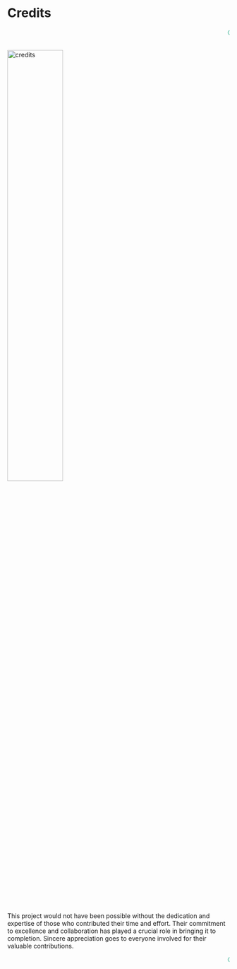 
# Credits

<marquee behavior="scroll" direction="left" scrollamount="8" loop="infinite">
  <b><span style="color:#7ECCB9;">Caroline Carlsson</span></b>  
  <b><span style="color:#49796F;">Nelly Hayek</span></b>  
  <b><span style="color:#7ECCB9;">Alessandro Pierattini</span></b>  
  <b><span style="color:#49796F;">Paola Fontana</span></b>  
  <b><span style="color:#7ECCB9;">Serena Meneghello</span></b>  
  <b><span style="color:#49796F;">Paola Negro</span></b>  
  <b><span style="color:#7ECCB9;">Laura Rognone</span></b>  
  <b><span style="color:#49796F;">Marina Castan</span></b>  
  <b><span style="color:#7ECCB9;">Laura Cleries</span></b>  
  <b><span style="color:#49796F;">Cristina Gonzalez</span></b>  
  <b><span style="color:#7ECCB9;">Daniela Betancourth</span></b>  
  <b><span style="color:#49796F;">Bruna Goveia</span></b>  
  <b><span style="color:#7ECCB9;">Marco Mossinkoff</span></b>  
  <b><span style="color:#49796F;">Troy Nachtigall</span></b>  
  <b><span style="color:#7ECCB9;">Gwen Parry</span></b>  
  <b><span style="color:#49796F;">Merunisha Moonilal</span></b>  
  <b><span style="color:#7ECCB9;">Guillem Camprodon-Pujol</span></b>  
  <b><span style="color:#49796F;">Federica Ciccone</span></b>  
  <b><span style="color:#7ECCB9;">Petra Garajova</span></b>  
  <b><span style="color:#49796F;">Anastasia Pistofidou</span></b>  
  <b><span style="color:#7ECCB9;">Marion Real</span></b>  
  <b><span style="color:#49796F;">David García Uslé</span></b>  
  <b><span style="color:#7ECCB9;">Lidia Morcillo</span></b>  
  <b><span style="color:#49796F;">Clara N Solé</span></b>  
  <b><span style="color:#7ECCB9;">Ellen Albers</span></b>  
  <b><span style="color:#49796F;">Helen Milne</span></b>  
  <b><span style="color:#7ECCB9;">Anouk Van der El</span></b>  
  <b><span style="color:#49796F;">Giulia Francioni</span></b>  
  <b><span style="color:#7ECCB9;">Alberto Giachetti</span></b>  
  <b><span style="color:#49796F;">Enrico Venturini Degli Esposti</span></b>  
  <b><span style="color:#7ECCB9;">Ingrid Grankvist</span></b>  
  <b><span style="color:#49796F;">Henrik Grönberg</span></b>  
  <b><span style="color:#7ECCB9;">Margareta Jonsö</span></b>  
  <b><span style="color:#49796F;">Christian Lundell</span></b>  
  <b><span style="color:#7ECCB9;">Kerstin Syrén</span></b>  
  <b><span style="color:#49796F;">Alice Grahn</span></b>  
  <b><span style="color:#7ECCB9;">Oscar Tomico</span></b>  
  <b><span style="color:#49796F;">Ineke Siersema</span></b>  
  <b><span style="color:#7ECCB9;">Bambo Adebiyi</span></b>  
  <b><span style="color:#49796F;">Subhashree Choudhury</span></b>  
  <b><span style="color:#7ECCB9;">Natsuki Hibi</span></b>  
  <b><span style="color:#49796F;">Dilara Tuzcuoğlu</span></b>  
  <b><span style="color:#7ECCB9;">Gaspard Bos</span></b>  
  <b><span style="color:#49796F;">Arianna Calcaterra</span></b>  
  <b><span style="color:#7ECCB9;">Alphonce Auren</span></b>  
  <b><span style="color:#49796F;">Ayodeji Osoba</span></b>  
  <b><span style="color:#7ECCB9;">Vedaste Niyonsaba</span></b>  
  <b><span style="color:#49796F;">Pegah Eslamieh</span></b>  
  <b><span style="color:#7ECCB9;">Sahar Shirazi</span></b>  
  <b><span style="color:#49796F;">Bruna Goveia da Rocha</span></b>  
  <b><span style="color:#7ECCB9;">Tejaswini Nagesh</span></b>  
  <b><span style="color:#49796F;">Afsaneh Alamdar</span></b>  
  <b><span style="color:#7ECCB9;">Abdul Mubarik Sumani</span></b>  
  <b><span style="color:#49796F;">Patience Musemakweri</span></b>  
  <b><span style="color:#7ECCB9;">Francesco Sollitto</span></b>  
  <b><span style="color:#49796F;">Ellis Droog</span></b>  
  <b><span style="color:#7ECCB9;">Erika Butcaru</span></b>  
  <b><span style="color:#49796F;">Marina Toeters</span></b>  
</marquee>

<br> <img src="https://troykyo.github.io/dssloopholes.github.io/assets/3.2.jpg" alt="credits" style="width: 50%;" class="responsive-image">
<br>
This project would not have been possible without the dedication and expertise of those who contributed their time and effort. Their commitment to excellence and collaboration has played a crucial role in bringing it to completion. Sincere appreciation goes to everyone involved for their valuable contributions.

<marquee behavior="scroll" direction="left" scrollamount="8">
  <b><span style="color:#7ECCB9;">Caroline Carlsson</span></b>  
  <b><span style="color:#49796F;">Nelly Hayek</span></b>  
  <b><span style="color:#7ECCB9;">Alessandro Pierattini</span></b>  
  <b><span style="color:#49796F;">Paola Fontana</span></b>  
  <b><span style="color:#7ECCB9;">Serena Meneghello</span></b>  
  <b><span style="color:#49796F;">Paola Negro</span></b>  
  <b><span style="color:#7ECCB9;">Laura Rognone</span></b>  
  <b><span style="color:#49796F;">Marina Castan</span></b>  
  <b><span style="color:#7ECCB9;">Laura Cleries</span></b>  
  <b><span style="color:#49796F;">Cristina Gonzalez</span></b>  
  <b><span style="color:#7ECCB9;">Daniela Betancourth</span></b>  
  <b><span style="color:#49796F;">Bruna Goveia</span></b>  
  <b><span style="color:#7ECCB9;">Marco Mossinkoff</span></b>  
  <b><span style="color:#49796F;">Troy Nachtigall</span></b>  
  <b><span style="color:#7ECCB9;">Gwen Parry</span></b>  
  <b><span style="color:#49796F;">Merunisha Moonilal</span></b>  
  <b><span style="color:#7ECCB9;">Guillem Camprodon-Pujol</span></b>  
  <b><span style="color:#49796F;">Federica Ciccone</span></b>  
  <b><span style="color:#7ECCB9;">Petra Garajova</span></b>  
  <b><span style="color:#49796F;">Anastasia Pistofidou</span></b>  
  <b><span style="color:#7ECCB9;">Marion Real</span></b>  
  <b><span style="color:#49796F;">David García Uslé</span></b>  
  <b><span style="color:#7ECCB9;">Lidia Morcillo</span></b>  
  <b><span style="color:#49796F;">Clara N Solé</span></b>  
  <b><span style="color:#7ECCB9;">Ellen Albers</span></b>  
  <b><span style="color:#49796F;">Helen Milne</span></b>  
  <b><span style="color:#7ECCB9;">Anouk Van der El</span></b>  
  <b><span style="color:#49796F;">Giulia Francioni</span></b>  
  <b><span style="color:#7ECCB9;">Alberto Giachetti</span></b>  
  <b><span style="color:#49796F;">Enrico Venturini Degli Esposti</span></b>  
  <b><span style="color:#7ECCB9;">Ingrid Grankvist</span></b>  
  <b><span style="color:#49796F;">Henrik Grönberg</span></b>  
  <b><span style="color:#7ECCB9;">Margareta Jonsö</span></b>  
  <b><span style="color:#49796F;">Christian Lundell</span></b>  
  <b><span style="color:#7ECCB9;">Kerstin Syrén</span></b>  
  <b><span style="color:#49796F;">Alice Grahn</span></b>  
  <b><span style="color:#7ECCB9;">Oscar Tomico</span></b>  
  <b><span style="color:#49796F;">Ineke Siersema</span></b>  
  <b><span style="color:#7ECCB9;">Bambo Adebiyi</span></b>  
  <b><span style="color:#49796F;">Subhashree Choudhury</span></b>  
  <b><span style="color:#7ECCB9;">Natsuki Hibi</span></b>  
  <b><span style="color:#49796F;">Dilara Tuzcuoğlu</span></b>  
  <b><span style="color:#7ECCB9;">Gaspard Bos</span></b>  
  <b><span style="color:#49796F;">Arianna Calcaterra</span></b>  
  <b><span style="color:#7ECCB9;">Alphonce Auren</span></b>  
  <b><span style="color:#49796F;">Ayodeji Osoba</span></b>  
  <b><span style="color:#7ECCB9;">Vedaste Niyonsaba</span></b>  
  <b><span style="color:#49796F;">Pegah Eslamieh</span></b>  
  <b><span style="color:#7ECCB9;">Sahar Shirazi</span></b>  
  <b><span style="color:#49796F;">Bruna Goveia da Rocha</span></b>  
  <b><span style="color:#7ECCB9;">Tejaswini Nagesh</span></b>  
  <b><span style="color:#49796F;">Afsaneh Alamdar</span></b>  
  <b><span style="color:#7ECCB9;">Abdul Mubarik Sumani</span></b>  
  <b><span style="color:#49796F;">Patience Musemakweri</span></b>  
  <b><span style="color:#7ECCB9;">Francesco Sollitto</span></b>  
  <b><span style="color:#49796F;">Ellis Droog</span></b>  
  <b><span style="color:#7ECCB9;">Erika Butcaru</span></b>  
  <b><span style="color:#49796F;">Marina Toeters</span></b>  
</marquee>





